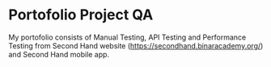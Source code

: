 # Portofolio Project QA
My portofolio consists of Manual Testing, API Testing and Performance Testing from Second Hand website (https://secondhand.binaracademy.org/) and Second Hand mobile app. 
